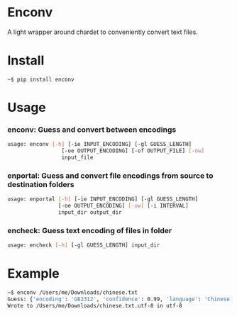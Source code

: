 # Enconv
A light wrapper around chardet to conveniently convert text files.

# Install

```
~$ pip install enconv
```

# Usage

### enconv: Guess and convert between encodings
```bash
usage: enconv [-h] [-ie INPUT_ENCODING] [-gl GUESS_LENGTH]
                 [-oe OUTPUT_ENCODING] [-of OUTPUT_FILE] [-ow]
                 input_file
```

### enportal: Guess and convert file encodings from source to destination folders
```bash
usage: enportal [-h] [-ie INPUT_ENCODING] [-gl GUESS_LENGTH]
                [-oe OUTPUT_ENCODING] [-ow] [-i INTERVAL]
                input_dir output_dir
```

### encheck: Guess text encoding of files in folder
```bash
usage: encheck [-h] [-gl GUESS_LENGTH] input_dir
```

# Example

```bash
~$ enconv /Users/me/Downloads/chinese.txt
Guess: {'encoding': 'GB2312', 'confidence': 0.99, 'language': 'Chinese'}
Wrote to /Users/me/Downloads/chinese.txt.utf-8 in utf-8
```

